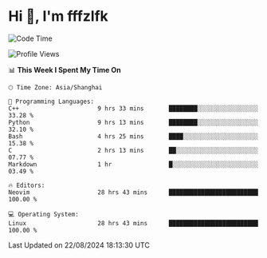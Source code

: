 # Hi 👋, I'm fffzlfk

<!--START_SECTION:waka-->
![Code Time](http://img.shields.io/badge/Code%20Time-930%20hrs%2045%20mins-blue)

![Profile Views](http://img.shields.io/badge/Profile%20Views-0-blue)

📊 **This Week I Spent My Time On** 

```text
🕑︎ Time Zone: Asia/Shanghai

💬 Programming Languages: 
C++                      9 hrs 33 mins       ████████░░░░░░░░░░░░░░░░░   33.28 % 
Python                   9 hrs 13 mins       ████████░░░░░░░░░░░░░░░░░   32.10 % 
Bash                     4 hrs 25 mins       ████░░░░░░░░░░░░░░░░░░░░░   15.38 % 
C                        2 hrs 13 mins       ██░░░░░░░░░░░░░░░░░░░░░░░   07.77 % 
Markdown                 1 hr                █░░░░░░░░░░░░░░░░░░░░░░░░   03.49 % 

🔥 Editors: 
Neovim                   28 hrs 43 mins      █████████████████████████   100.00 % 

💻 Operating System: 
Linux                    28 hrs 43 mins      █████████████████████████   100.00 % 
```


 Last Updated on 22/08/2024 18:13:30 UTC
<!--END_SECTION:waka-->
